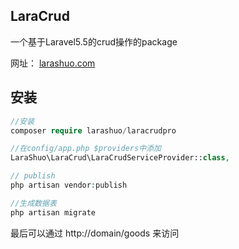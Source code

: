 ## LaraCrud
<p>一个基于Laravel5.5的crud操作的package </p>
<p>
 网址：
 <a href="https://larashuo.com">larashuo.com</a>
 <p>

## 安装

````php
//安装
composer require larashuo/laracrudpro

//在config/app.php $providers中添加
LaraShuo\LaraCrud\LaraCrudServiceProvider::class,

// publish
php artisan vendor:publish 

//生成数据表
php artisan migrate

````

<p>最后可以通过 http://domain/goods 来访问</p>